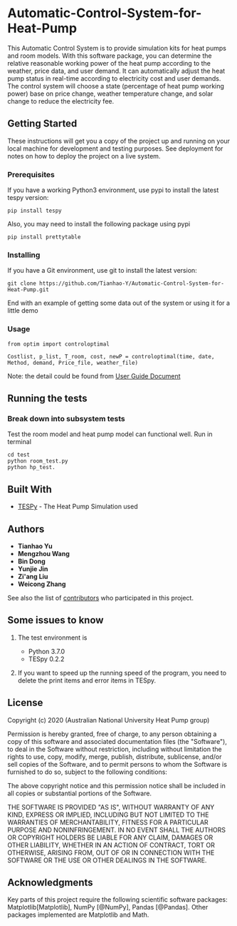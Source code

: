 # Automatic-Control-System-for-Heat-Pump

This Automatic Control System is to provide simulation kits for heat pumps and room models. With this software package, you can determine the relative reasonable working power of the heat pump according to the weather, price data, and user demand. It can automatically adjust the heat pump status in real-time according to electricity cost and user demands. The control system will choose a state (percentage of heat pump working power) base on price change, weather temperature change, and solar change to reduce the electricity fee. 

## Getting Started

These instructions will get you a copy of the project up and running on your local machine for development and testing purposes. See deployment for notes on how to deploy the project on a live system.

### Prerequisites

If you have a working Python3 environment, use pypi to install the latest tespy version:

```
pip install tespy
```

Also, you may need to install the following package using pypi

```
pip install prettytable
```

### Installing

If you have a Git environment, use git to install the latest version:

```
git clone https://github.com/Tianhao-Y/Automatic-Control-System-for-Heat-Pump.git
```

End with an example of getting some data out of the system or using it for a little demo
### Usage
```
from optim import controloptimal

Costlist, p_list, T_room, cost, newP = controloptimal(time, date, Method, demand, Price_file, weather_file)
```
Note: the detail could be found from [User Guide Document](https://github.com/Tianhao-Y/Automatic-Control-System-for-Heat-Pump/blob/master/User-Guide.pdf)
## Running the tests

### Break down into subsystem tests

Test the room model and heat pump model can functional well. Run in terminal

```
cd test
python room_test.py
python hp_test.
```

## Built With

* [TESPy](https://github.com/oemof/tespy) - The Heat Pump Simulation used

## Authors

* **Tianhao Yu** 
* **Mengzhou Wang** 
* **Bin Dong** 
* **Yunjie Jin** 
* **Zi'ang Liu** 
* **Weicong Zhang**

See also the list of [contributors](https://github.com/Tianhao-Y/Automatic-Control-System-for-Heat-Pump/graphs/contributors) who participated in this project.

## Some issues to know

1. The test environment is
    - Python 3.7.0
    - TESpy 0.2.2

2. If you want to speed up the running speed of the program, you need to delete the print items and error items in TESpy.


## License
Copyright (c) 2020 (Australian National University Heat Pump group)

Permission is hereby granted, free of charge, to any person obtaining a copy of this software and associated documentation files (the "Software"), to deal in the Software without restriction, including without limitation the rights to use, copy, modify, merge, publish, distribute, sublicense, and/or sell copies of the Software, and to permit persons to whom the Software is furnished to do so, subject to the following conditions:

The above copyright notice and this permission notice shall be included in all copies or substantial portions of the Software.

THE SOFTWARE IS PROVIDED "AS IS", WITHOUT WARRANTY OF ANY KIND, EXPRESS OR IMPLIED, INCLUDING BUT NOT LIMITED TO THE WARRANTIES OF MERCHANTABILITY, FITNESS FOR A PARTICULAR PURPOSE AND NONINFRINGEMENT. IN NO EVENT SHALL THE AUTHORS OR COPYRIGHT HOLDERS BE LIABLE FOR ANY CLAIM, DAMAGES OR OTHER LIABILITY, WHETHER IN AN ACTION OF CONTRACT, TORT OR OTHERWISE, ARISING FROM, OUT OF OR IN CONNECTION WITH THE SOFTWARE OR THE USE OR OTHER DEALINGS IN THE SOFTWARE.

## Acknowledgments

Key parts of this project require the following scientific software packages: Matplotlib[Matplotlib], NumPy [@NumPy], Pandas [@Pandas]. Other packages implemented are Matplotlib and Math.


